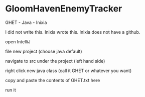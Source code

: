 # GloomHavenEnemyTracker
GHET - Java - Inixia


I did not write this. Inixia wrote this. Inixia does not have a github. 

open IntelliJ

file new project (choose java default)

navigate to src under the project (left hand side)

right click new java class (call it GHET or whatever you want)

copy and paste the contents of GHET.txt here

run it
